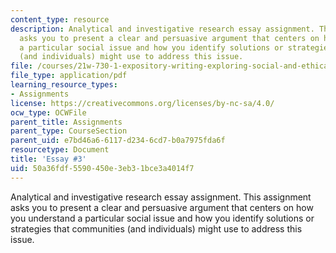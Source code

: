 ```yaml
---
content_type: resource
description: Analytical and investigative research essay assignment. This assignment
  asks you to present a clear and persuasive argument that centers on how you understand
  a particular social issue and how you identify solutions or strategies that communities
  (and individuals) might use to address this issue.
file: /courses/21w-730-1-expository-writing-exploring-social-and-ethical-issues-through-film-and-print-fall-2002/50a36fdf5590450e3eb31bce3a4014f7_fall02e3.pdf
file_type: application/pdf
learning_resource_types:
- Assignments
license: https://creativecommons.org/licenses/by-nc-sa/4.0/
ocw_type: OCWFile
parent_title: Assignments
parent_type: CourseSection
parent_uid: e7bd46a6-6117-d234-6cd7-b0a7975fda6f
resourcetype: Document
title: 'Essay #3'
uid: 50a36fdf-5590-450e-3eb3-1bce3a4014f7
---
```

Analytical and investigative research essay assignment. This assignment asks you to present a clear and persuasive argument that centers on how you understand a particular social issue and how you identify solutions or strategies that communities (and individuals) might use to address this issue.